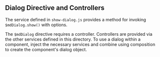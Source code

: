 ## Dialog Directive and Controllers

The service defined in `show-dialog.js` provides a method for invoking `$mdDialog.show()` with options. 

The `$mdDialog` directive requires a controller.  Controllers are provided via the other services defined in 
this directory. To use a dialog within a component, inject the necessary services and combine using composition
to create the component's dialog object.
